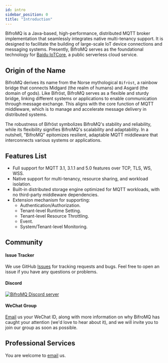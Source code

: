 ```yaml
---
id: intro
sidebar_position: 0
title: "Introduction"
---
```


BifroMQ is a Java-based, high-performance, distributed MQTT broker implementation that seamlessly integrates native multi-tenancy support. It is designed to facilitate the building of large-scale IoT device connections and messaging
systems. Presently, BifroMQ serves as the foundational technology for [Baidu IoTCore](https://cloud.baidu.com/product/iot.html), a public serverless cloud service.

## Origin of the Name

BifroMQ derives its name from the Norse mythological `Bifröst`, a rainbow bridge that connects Midgard (the realm of humans) and Asgard (the domain of gods). Like Bifröst, BifroMQ serves as a flexible and sturdy bridge, linking different
systems or applications to enable communication through message exchange. This aligns with the core function of MQTT middleware, which is to manage and accelerate message delivery in distributed systems.

The robustness of Bifröst symbolizes BifroMQ's stability and reliability, while its flexibility signifies BifroMQ's scalability and adaptability. In a nutshell, "BifroMQ" epitomizes resilient, adaptable MQTT middleware that interconnects
various systems or applications.

## Features List

* Full support for MQTT 3.1, 3.1.1 and 5.0 features over TCP, TLS, WS, WSS.
* Native support for multi-tenancy, resource sharing, and workload isolation.
* Built-in distributed storage engine optimized for MQTT workloads, with no third-party middleware dependencies.
* Extension mechanism for supporting:
    * Authentication/Authorization.
    * Tenant-level Runtime Setting.
    * Tenant-level Resource Throttling.
    * Event.
    * System/Tenant-level Monitoring.

## Community

#### **Issue Tracker**

We use GitHub [Issues](https://github.com/bifromqio/bifromq/issues) for tracking requests and bugs. Feel free to open an issue if you have any questions or problems.

#### **Discord**

<a href="https://discord.gg/Pfs3QRadRB"><img src="https://img.shields.io/discord/1115542029531885599?logo=discord&logoColor=white" alt="BifroMQ Discord server" /></a>

#### **WeChat Group**

[Email](mailto:hello@bifromq.io) us your WeChat ID, along with more information on why BifroMQ has caught your attention (we'd love to hear about it), and we will invite you to join our group as soon as possible.

## Professional Services

You are welcome to [email](mailto:hello@bifromq.io) us.
